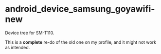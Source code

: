 # android_device_samsung_goyawifi-new
Device tree for SM-T110.

This is a **complete** re-do of the old one on my profile, and it might not work as intended.
